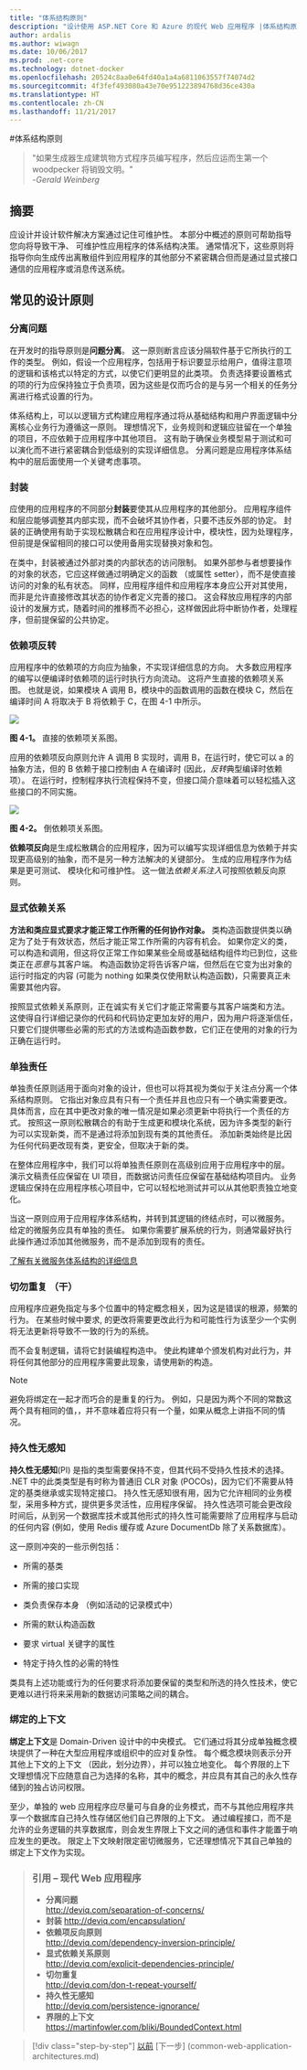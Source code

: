 ```yaml
---
title: "体系结构原则"
description: "设计使用 ASP.NET Core 和 Azure 的现代 Web 应用程序 |体系结构原则"
author: ardalis
ms.author: wiwagn
ms.date: 10/06/2017
ms.prod: .net-core
ms.technology: dotnet-docker
ms.openlocfilehash: 20524c8aa0e64fd40a1a4a6811063557f74074d2
ms.sourcegitcommit: 4f3fef493080a43e70e951223894768d36ce430a
ms.translationtype: HT
ms.contentlocale: zh-CN
ms.lasthandoff: 11/21/2017
---
```

#<a name="architectural-principles"></a>体系结构原则

> "如果生成器生成建筑物方式程序员编写程序，然后应运而生第一个 woodpecker 将销毁文明。"  
> _\-Gerald Weinberg_

## <a name="summary"></a>摘要

应设计并设计软件解决方案通过记住可维护性。 本部分中概述的原则可帮助指导您向将导致干净、 可维护性应用程序的体系结构决策。 通常情况下，这些原则将指导你向生成传出离散组件到应用程序的其他部分不紧密耦合但而是通过显式接口通信的应用程序或消息传送系统。

## <a name="common-design-principles"></a>常见的设计原则

### <a name="separation-of-concerns"></a>分离问题

在开发时的指导原则是**问题分离**。 这一原则断言应该分隔软件基于它所执行的工作的类型。 例如，假设一个应用程序，包括用于标识要显示给用户，值得注意项的逻辑和该格式以特定的方式，以使它们更明显的此类项。 负责选择要设置格式的项的行为应保持独立于负责项，因为这些是仅而巧合的是与另一个相关的任务分离进行格式设置的行为。

体系结构上，可以以逻辑方式构建应用程序通过将从基础结构和用户界面逻辑中分离核心业务行为遵循这一原则。 理想情况下，业务规则和逻辑应驻留在一个单独的项目，不应依赖于应用程序中其他项目。 这有助于确保业务模型易于测试和可以演化而不进行紧密耦合到低级别的实现详细信息。 分离问题是应用程序体系结构中的层后面使用一个关键考虑事项。

### <a name="encapsulation"></a>封装

应使用的应用程序的不同部分**封装**要使其从应用程序的其他部分。 应用程序组件和层应能够调整其内部实现，而不会破坏其协作者，只要不违反外部的协定。 封装的正确使用有助于实现松散耦合和在应用程序设计中，模块性，因为处理程序，但前提是保留相同的接口可以使用备用实现替换对象和包。

在类中，封装被通过外部对类的内部状态的访问限制。 如果外部参与者想要操作的对象的状态，它应这样做通过明确定义的函数 （或属性 setter），而不是使直接访问的对象的私有状态。 同样，应用程序组件和应用程序本身应公开对其使用，而非是允许直接修改其状态的协作者定义完善的接口。 这会释放应用程序的内部设计的发展方式，随着时间的推移而不必担心，这样做因此将中断协作者，处理程序，但前提保留的公共协定。

### <a name="dependency-inversion"></a>依赖项反转

应用程序中的依赖项的方向应为抽象，不实现详细信息的方向。 大多数应用程序的编写以便编译时依赖项的运行时执行方向流动。 这将产生直接的依赖项关系图。 也就是说，如果模块 A 调用 B，模块中的函数调用的函数在模块 C，然后在编译时间 A 将取决于 B 将依赖于 C，在图 4-1 中所示。

![](./media/image4-1.png)

**图 4-1。** 直接的依赖项关系图。

应用的依赖项反向原则允许 A 调用 B 实现时，调用 B，在运行时，使它可以 a 的抽象方法，但的 B 依赖于接口控制由 A 在编译时 (因此，*反转*典型编译时依赖项）。 在运行时，控制程序执行流程保持不变，但接口简介意味着可以轻松插入这些接口的不同实施。

![](./media/image4-2.png)

**图 4-2。** 倒依赖项关系图。

**依赖项反向**是生成松散耦合的应用程序，因为可以编写实现详细信息为依赖于并实现更高级别的抽象，而不是另一种方法解决的关键部分。 生成的应用程序作为结果是更可测试、 模块化和可维护性。 这一做法*依赖关系注入*可按照依赖反向原则。

### <a name="explicit-dependencies"></a>显式依赖关系

**方法和类应显式要求才能正常工作所需的任何协作对象。** 类构造函数提供类以确定为了处于有效状态，然后才能正常工作所需的内容有机会。 如果你定义的类，可以构造和调用，但这将仅正常工作如果某些全局或基础结构组件均已到位，这些类正在*恶意*与其客户端。 构造函数协定将告诉客户端，但然后在它变为出对象的运行时指定的内容 (可能为 nothing 如果类仅使用默认构造函数)，只需要真正未需要其他内容。

按照显式依赖关系原则，正在诚实有关它们才能正常需要与其客户端类和方法。 这使得自行详细记录你的代码和代码协定更加友好的用户，因为用户将逐渐信任，只要它们提供哪些必需的形式的方法或构造函数参数，它们正在使用的对象的行为正确在运行时。

### <a name="single-responsibility"></a>单独责任

单独责任原则适用于面向对象的设计，但也可以将其视为类似于关注点分离一个体系结构原则。 它指出对象应具有只有一个责任并且也应只有一个确实需要更改。 具体而言，应在其中更改对象的唯一情况是如果必须更新中将执行一个责任的方式。 按照这一原则松散耦合的有助于生成更和模块化系统，因为许多类型的新行为可以实现新类，而不是通过将添加到现有类的其他责任。 添加新类始终是比因为任何代码更改现有类，更安全，但取决于新的类。

在整体应用程序中，我们可以将单独责任原则在高级别应用于应用程序中的层。 演示文稿责任应保留在 UI 项目，而数据访问责任应保留在基础结构项目内。 业务逻辑应保持在应用程序核心项目中，它可以轻松地测试并可以从其他职责独立地变化。

当这一原则应用于应用程序体系结构，并转到其逻辑的终结点时，可以微服务。 给定的微服务应具有单独的责任。 如果你需要扩展系统的行为，则通常最好执行此操作通过添加其他微服务，而不是添加到现有的责任。

[了解有关微服务体系结构的详细信息](http://aka.ms/MicroservicesEbook)

### <a name="dont-repeat-yourself-dry"></a>切勿重复 （干）

应用程序应避免指定与多个位置中的特定概念相关，因为这是错误的根源，频繁的行为。 在某些时候中要求, 的更改将需要更改此行为和可能性行为该至少一个实例将无法更新将导致不一致的行为的系统。

而不会复制逻辑，请将它封装编程构造中。 使此构建单个颁发机构对此行为，并将任何其他部分的应用程序需要此现象，请使用新的构造。

> [!NOTE]
> 避免将绑定在一起才而巧合的是重复的行为。 例如，只是因为两个不同的常数这两个具有相同的值，，并不意味着应将只有一个量，如果从概念上讲指不同的情况。

### <a name="persistence-ignorance"></a>持久性无感知

**持久性无感知**(PI) 是指的类型需要保持不变，但其代码不受持久性技术的选择。 .NET 中的此类类型是有时称为普通旧 CLR 对象 (POCOs)，因为它们不需要从特定的基类继承或实现特定接口。 持久性无感知很有用，因为它允许相同的业务模型，采用多种方式，提供更多灵活性，应用程序保留。 持久性选项可能会更改段时间后，从到另一个数据库技术或其他形式的持久性可能需要除了应用程序与启动的任何内容 (例如，使用 Redis 缓存或 Azure DocumentDb 除了关系数据库）。

这一原则冲突的一些示例包括：

-   所需的基类

-   所需的接口实现

-   类负责保存本身 （例如活动的记录模式中）

-   所需的默认构造函数

-   要求 virtual 关键字的属性

-   特定于持久性的必需的特性

类具有上述功能或行为的任何要求将添加要保留的类型和所选的持久性技术，使它更难以进行将来采用新的数据访问策略之间的耦合。

### <a name="bounded-contexts"></a>绑定的上下文

**绑定上下文**是 Domain-Driven 设计中的中央模式。 它们通过将其分成单独概念模块提供了一种在大型应用程序或组织中的应对复杂性。 每个概念模块则表示分开其他上下文的上下文 （因此，划分边界），并可以独立地变化。 每个界限的上下文理想情况下应随意自己为选择的名称，其中的概念，并应具有其自己的永久性存储到的独占访问权限。

至少，单独的 web 应用程序应尽量可与自身的业务模式，而不与其他应用程序共享一个数据库自己持久性存储区他们自己界限的上下文。 通过编程接口，而不是允许的业务逻辑的共享数据库，则会发生界限上下文之间的通信和事件才能置于响应发生的更改。 限定上下文映射限定密切微服务，它还理想情况下其自己单独的绑定上下文作为实现。

> ### <a name="references--modern-web-applications"></a>引用 – 现代 Web 应用程序
> - **分离问题**  
> <http://deviq.com/separation-of-concerns/>
> - **封装** <http://deviq.com/encapsulation/>
> - **依赖项反向原则**  
> <http://deviq.com/dependency-inversion-principle/>
> - **显式依赖关系原则**  
> <http://deviq.com/explicit-dependencies-principle/>
> - **切勿重复**  
> <http://deviq.com/don-t-repeat-yourself/>
> - **持久性无感知**  
> <http://deviq.com/persistence-ignorance/>
> - **界限的上下文**  
> <https://martinfowler.com/bliki/BoundedContext.html>

> [!div class="step-by-step"]
[以前](choose-between-traditional-web-and-single-page-apps.md) [下一步] (common-web-application-architectures.md)
